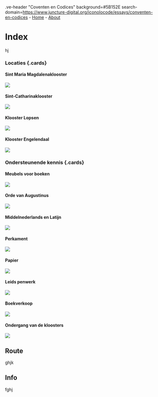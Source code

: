 .ve-header "Coventen en Codices" background=#5B152E search-domain=https://www.juncture-digital.org/iconolocode/essays/conventen-en-codices
    - [Home](/home)
    - [About](/about)

# Index 

hj

### Locaties {.cards}

#### Sint Maria Magdalenaklooster

![](https://iiif.juncture-digital.org/thumbnail/gh:iconolocode/media/LTK_336-CC-BY.jpg)

#### Sint-Catharinaklooster
![](https://iiif.juncture-digital.org/thumbnail/gh:iconolocode/media/Csg_135-CC-BY-NC-SA.jpg)

#### Klooster Lopsen
![](https://images.memorix.nl/lei/thumb/fullsize/e5ac43e8-3b5e-8528-a82b-62fee58d0836.jpg)

#### Klooster Engelendaal
![](https://www.alvin-portal.org/alvin/attachment/record/alvin-record:14542/ATTACHMENT-0015)

### Ondersteunende kennis {.cards}

#### Meubels voor boeken
![](https://iiif.juncture-digital.org/thumbnail/gh:iconolocode/media/Lessenaar_thumbnail-CC0.jpg)

#### Orde van Augustinus
![](https://iiif.juncture-digital.org/thumbnail/wc:)

#### Middelnederlands en Latijn
![](https://iiif.juncture-digital.org/thumbnail/wc:)

#### Perkament
![](https://iiif.juncture-digital.org/thumbnail/wc:)

#### Papier
![](https://iiif.juncture-digital.org/thumbnail/wc:)

#### Leids penwerk
![](https://iiif.juncture-digital.org/thumbnail/wc:)

#### Boekverkoop
![](https://iiif.juncture-digital.org/thumbnail/wc:)

#### Ondergang van de kloosters 
![](https://iiif.juncture-digital.org/thumbnail/wc:)

## Route
 
 ghjk

## Info

fghj